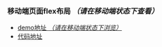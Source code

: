 ### 移动端页面flex布局 *（请在移动端状态下查看）* ###

- [demo地址 *（请在移动端状态下浏览）*](http://moxiufe.cn/Projects/JavaScript/mobile/index.html)
- [代码地址](https://github.com/moxiu-fe/Projects/tree/master/JavaScript/mobile)